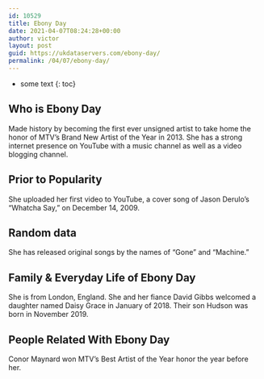 ```yaml
---
id: 10529
title: Ebony Day
date: 2021-04-07T08:24:28+00:00
author: victor
layout: post
guid: https://ukdataservers.com/ebony-day/
permalink: /04/07/ebony-day/
---
```


* some text
{: toc}


## Who is Ebony Day



Made history by becoming the first ever unsigned artist to take home the honor of MTV&#8217;s Brand New Artist of the Year in 2013. She has a strong internet presence on YouTube with a music channel as well as a video blogging channel.

                
                
                
## Prior to Popularity



She uploaded her first video to YouTube, a cover song of Jason Derulo&#8217;s &#8220;Whatcha Say,&#8221; on December 14, 2009.

                
                
                
## Random data



She has released original songs by the names of &#8220;Gone&#8221; and &#8220;Machine.&#8221;

                
                
                
## Family & Everyday Life of Ebony Day



She is from London, England. She and her fiance David Gibbs welcomed a daughter named Daisy Grace in January of 2018. Their son Hudson was born in November 2019.

                
                
                
## People Related With Ebony Day



Conor Maynard won MTV&#8217;s Best Artist of the Year honor the year before her.

                
              
            
          
          
          